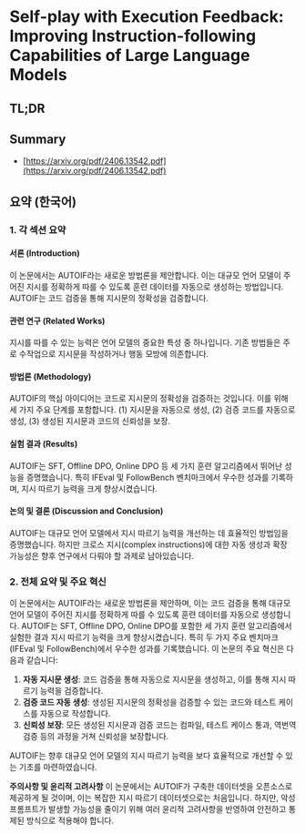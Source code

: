 # Self-play with Execution Feedback: Improving Instruction-following Capabilities of Large Language Models
## TL;DR
## Summary
- [https://arxiv.org/pdf/2406.13542.pdf](https://arxiv.org/pdf/2406.13542.pdf)

## 요약 (한국어)

### 1. 각 섹션 요약

#### 서론 (Introduction)
이 논문에서는 AUTOIF라는 새로운 방법론을 제안합니다. 이는 대규모 언어 모델이 주어진 지시를 정확하게 따를 수 있도록 훈련 데이터를 자동으로 생성하는 방법입니다. AUTOIF는 코드 검증을 통해 지시문의 정확성을 검증합니다. 

#### 관련 연구 (Related Works)
지시를 따를 수 있는 능력은 언어 모델의 중요한 특성 중 하나입니다. 기존 방법들은 주로 수작업으로 지시문을 작성하거나 행동 모방에 의존합니다. 

#### 방법론 (Methodology)
AUTOIF의 핵심 아이디어는 코드로 지시문의 정확성을 검증하는 것입니다. 이를 위해 세 가지 주요 단계를 포함합니다. (1) 지시문을 자동으로 생성, (2) 검증 코드를 자동으로 생성, (3) 생성된 지시문과 코드의 신뢰성을 보장. 

#### 실험 결과 (Results)
AUTOIF는 SFT, Offline DPO, Online DPO 등 세 가지 훈련 알고리즘에서 뛰어난 성능을 증명했습니다. 특히 IFEval 및 FollowBench 벤치마크에서 우수한 성과를 기록하며, 지시 따르기 능력을 크게 향상시켰습니다. 

#### 논의 및 결론 (Discussion and Conclusion)
AUTOIF는 대규모 언어 모델에서 지시 따르기 능력을 개선하는 데 효율적인 방법임을 증명했습니다. 하지만 크로스 지시(complex instructions)에 대한 자동 생성과 확장 가능성은 향후 연구에서 다뤄야 할 과제로 남아있습니다.

### 2. 전체 요약 및 주요 혁신

이 논문에서는 AUTOIF라는 새로운 방법론을 제안하며, 이는 코드 검증을 통해 대규모 언어 모델이 주어진 지시를 정확하게 따를 수 있도록 훈련 데이터를 자동으로 생성합니다. AUTOIF는 SFT, Offline DPO, Online DPO를 포함한 세 가지 훈련 알고리즘에서 실험한 결과 지시 따르기 능력을 크게 향상시켰습니다. 특히 두 가지 주요 벤치마크(IFEval 및 FollowBench)에서 우수한 성과를 기록했습니다. 이 논문의 주요 혁신은 다음과 같습니다:

1. **자동 지시문 생성**: 코드 검증을 통해 자동으로 지시문을 생성하고, 이를 통해 지시 따르기 능력을 검증합니다.
2. **검증 코드 자동 생성**: 생성된 지시문의 정확성을 검증할 수 있는 코드와 테스트 케이스를 자동으로 작성합니다.
3. **신뢰성 보장**: 모든 생성된 지시문과 검증 코드는 컴파일, 테스트 케이스 통과, 역번역 검증 등의 과정을 거쳐 신뢰성을 보장합니다.

AUTOIF는 향후 대규모 언어 모델의 지시 따르기 능력을 보다 효율적으로 개선할 수 있는 기초를 마련하였습니다.

**주의사항 및 윤리적 고려사항**
이 논문에서는 AUTOIF가 구축한 데이터셋을 오픈소스로 제공하게 될 것이며, 이는 복잡한 지시 따르기 데이터셋으로는 처음입니다. 하지만, 악성 프롬프트가 발생할 가능성을 줄이기 위해 여러 윤리적 고려사항을 반영하여 안전하고 통제된 방식으로 적용해야 합니다.